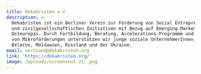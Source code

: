 ```yaml
---
title: Dekabristen e.V.
description: >-
  Dekabristen ist ein Berliner Verein zur Förderung von Social Entrepreneurship
  und zivilgesellschaftlichen Initiativen mit Bezug auf Emerging Markets
  Osteuropas. Durch Fortbildung, Beratung, Accelerations-Programme und Vergabe
  von Mikroförderungen unterstützen wir junge soziale UnternehmerInnen in
  Belarus, Moldawien, Russland und der Ukraine.
email: vorstand@dekabristen.org
link: 'https://dekabristen.org/'
image: /uploads/screenshot-21-.png
---
```


